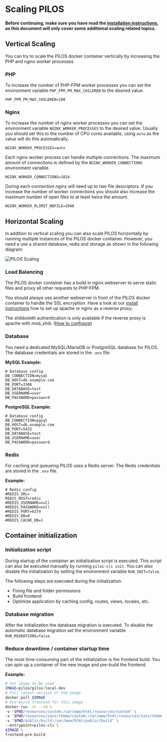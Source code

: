 # Scaling PILOS

**Before continuing, make sure you have read the [installation instructions](INSTALL.md), as this document will only cover some additional scaling related topics.**

## Vertical Scaling

You can try to scale the PILOS docker container vertically by increasing the PHP and nginx worker processes.

### PHP
To increase the number of PHP-FPM worker processes you can set the environment variable `PHP_FPM_PM_MAX_CHILDREN` to the desired value.
```dotenv
PHP_FPM_PM_MAX_CHILDREN=100
```

### Nginx
To increase the number of nginx worker processes you can set the environment variable `NGINX_WORKER_PROCESSES` to the desired value.
Usually you should set this to the number of CPU cores available, using `auto` as the value will do this automatically.
```dotenv
NGINX_WORKER_PROCESSES=auto
```

Each nginx worker process can handle multiple connections.
The maximum amount of connections is defined by the `NGINX_WORKER_CONNECTIONS` environment variable.
```dotenv
NGINX_WORKER_CONNECTIONS=1024
```

During each connection nginx will need up to two file descriptors.
If you increase the number of worker connections you should also increase the maximum number of open files to at least twice the amount.
```dotenv 
NGINX_WORKER_RLIMIT_NOFILE=2048
```

## Horizontal Scaling

In addition to vertical scaling you can also scale PILOS horizontally by running multiple instances of the PILOS docker container.
However, you need a use a shared database, redis and storage as shown in the following diagram:

![PILOS Scaling](https://github.com/THM-Health/PILOS/assets/4281791/869ddf56-5371-4807-8b63-ffb1682e0676)

### Load Balancing
The PILOS docker container has a build in nginx webserver to serve static files and proxy all other requests to PHP-FPM.

You should always use another webserver in front of the PILOS docker container to handle the SSL encryption.
Have a look at our [install instructions](INSTALL.md#webserver) how to set up apache or nginx as a reverse proxy.

The shibboleth authentication is *only* available if the reverse proxy is apache with mod_shib. ([How to configure](EXTERNAL_AUTHENTICATION.md#shibboleth))

### Database

You need a dedicated MySQL/MariaDB or PostgreSQL database for PILOS.
The database credentials are stored in the `.env` file.

**MySQL Example:**
```.dotenv
# Database config
DB_CONNECTION=mysql
DB_HOST=db.example.com
DB_PORT=3306
DB_DATABASE=test
DB_USERNAME=user
DB_PASSWORD=password
```

**PostgreSQL Example:**
```.dotenv
# Database config
DB_CONNECTION=pgsql
DB_HOST=db.example.com
DB_PORT=5432
DB_DATABASE=test
DB_USERNAME=user
DB_PASSWORD=password
```

### Redis

For caching and queueing PILOS uses a Redis server.
The Redis credentials are stored in the `.env` file.

**Example:**
```.dotenv
# Redis config
#REDIS_URL=
REDIS_HOST=redis
#REDIS_USERNAME=null
#REDIS_PASSWORD=null
#REDIS_PORT=6379
#REDIS_DB=0
#REDIS_CACHE_DB=1
```

## Container initialization

### Initialization script
During startup of the container an initialization script is executed.
This script can also be executed manually by running `pilos-cli init`.
You can also disable the initialization by setting the environment variable `RUN_INIT=false`.

The following steps are executed during the initialization:
- Fixing file and folder permissions
- Build frontend
- Optimize application by caching config, routes, views, locales, etc.

### Database migration
After the initialization the database migration is executed.
To disable the automatic database migration set the environment variable `RUN_MIGRATIONS=false`.

### Reduce downtime / container startup time

The most time-consuming part of the initialization is the frontend build.
You can spin up a container of the new image and pre-build the frontend.

**Example:**
```bash
# Set image to be used
IMAGE=pilos/pilos:local-dev
# Pull latest version of the image
docker pull $IMAGE
# Pre-build frontend for this image
docker run -it --rm \
-v "$PWD/resources/custom:/var/www/html/resources/custom" \
-v "$PWD/resources/sass/theme/custom:/var/www/html/resources/sass/theme/custom" \
-v "$PWD/public/build:/var/www/html/public/build" \
--entrypoint=pilos-cli \
$IMAGE \
frontend:pre-build
```
